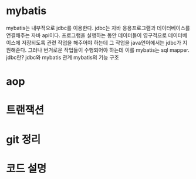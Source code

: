 # mybatis 
mybatis는 내부적으로 jdbc를 이용한다.
jdbc는 자바 응용프로그램과 데이터베이스를 연결해주는 자바 api이다.
프로그램을 실행하는 동안 데이터들이 영구적으로 데이터베이스에 저장되도록 관련 작업을 해주어야 하는데 그 작업을 java언어에서는 jdbc가 지원해준다. 그러나 번거로운 작업들이 수행되어야 하는데 이를
mybatis는 sql mapper.
jdbc란?
jdbc와 mybatis 관계
mybatis의 기능 구조



# aop



# 트랜잭션


# git 정리



# 코드 설명


